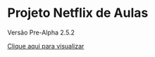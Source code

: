 # Projeto Netflix de Aulas

Versão Pre-Alpha 2.5.2

[Clique aqui para visualizar](https://thiagofspaiva.github.io/Site-Aula-Tipo-Netflix/)

